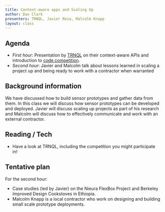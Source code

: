 ```yaml
---
title: Context-aware apps and Scaling Up
author: Dav Clark
presenters: TRNQL, Javier Rosa, Malcolm Knapp
layout: class
---
```


## Agenda

- *First hour*: Presentation by [TRNQL](http://trnql.com/about-us/) on their
  context-aware APIs and introduction to [code
  competition](http://trnql.devpost.com/).
- *Second hour*: Javier and Malcolm talk about lessons learned in scaling a
  project up and being ready to work with a contractor when warranted

## Background information

We have discussed how to build sensor prototypes and gather data from them. In
this class we will discuss how sensor prototypes can be developed and deployed.
Javier will discuss scaling up projects as part of his research and Malcolm
will discuss how to effectively communicate and work with an external
contractor.

## Reading / Tech

 - Have a look at TRNQL, including the competition you might participate in!

## Tentative plan


For the second hour:

 - Case studies (led by Javier) on the Nieura FlexBox Project and Berkeley
   Improved Design Cookstoves in Ethiopia.
 - Malcolm Knapp is a local contractor who work on designing and building small
   scale prototype deployments.
